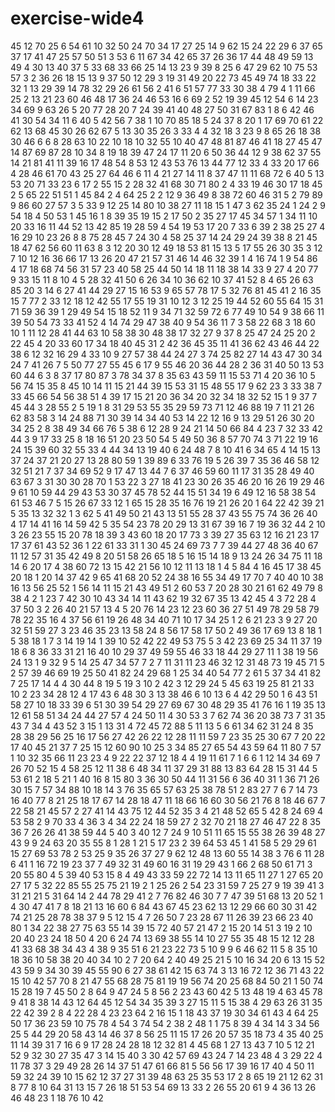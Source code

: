 # exercise-wide4
45
12
70
25
6
54
61
10
32
50
24
70
34
17
27
25
14
9
62
15
24
22
29
6
37
65
37
17
41
47
25
57
50
51
3
53
6
11
67
34
42
65
37
26
36
17
44
48
49
59
13
49
4
30
13
40
37
5
33
68
33
66
25
14
13
23
9
39
8
25
6
47
29
62
10
75
53
57
3
2
36
26
18
15
13
9
37
50
12
29
3
19
31
49
20
22
73
45
49
74
18
33
22
32
1
13
29
39
14
78
32
29
26
61
56
2
41
6
51
57
77
33
30
38
4
79
4
1
11
66
25
2
13
21
23
60
46
48
17
36
24
46
53
16
6
69
2
52
19
39
45
12
54
6
14
23
34
69
9
63
26
5
20
77
28
20
7
24
39
41
40
48
27
50
31
67
83
1
8
6
42
46
41
30
54
34
11
6
40
5
42
56
7
38
1
10
70
85
18
5
24
37
8
20
1
17
69
70
61
22
62
13
68
45
30
26
62
67
5
13
30
35
26
3
33
4
4
32
18
3
23
9
8
65
26
18
38
30
46
6
6
8
28
63
10
22
10
18
10
32
55
10
40
47
48
81
87
46
41
18
27
45
47
14
87
69
87
28
10
34
8
19
18
39
47
24
17
11
20
6
50
36
44
12
9
38
62
37
55
14
21
81
41
11
39
16
17
48
54
8
53
12
43
53
76
13
44
77
12
33
4
33
20
17
66
4
28
46
61
70
43
25
27
64
46
6
11
4
21
27
14
11
8
37
47
11
11
68
72
6
40
5
13
53
20
71
33
23
6
17
2
55
15
2
28
32
41
68
30
71
80
2
4
33
19
46
30
17
18
45
2
5
65
22
51
51
1
45
84
2
4
64
25
2
2
12
9
36
49
8
38
72
60
46
31
5
2
79
89
9
86
60
27
57
3
5
33
9
12
25
14
80
10
38
27
11
18
15
1
47
3
62
35
24
1
24
2
9
54
18
4
50
53
1
45
16
1
8
39
35
19
15
2
17
50
2
35
27
17
45
34
57
1
34
11
10
20
33
16
11
44
52
13
42
85
19
28
59
4
54
19
53
17
20
7
33
6
39
2
38
25
27
4
16
29
10
23
26
8
8
75
28
45
7
24
30
4
58
25
37
14
24
29
24
39
38
8
21
45
18
47
62
56
60
11
63
8
3
12
20
30
12
49
18
53
81
15
13
5
17
55
26
30
35
3
12
7
10
12
16
36
66
17
13
26
20
47
21
57
31
46
14
46
32
39
1
4
16
74
1
9
54
86
4
17
18
68
74
56
31
57
23
40
58
25
44
50
14
18
11
18
38
14
33
9
27
4
20
77
9
33
15
11
8
10
4
5
28
32
41
50
6
26
34
10
36
62
10
37
41
52
8
4
65
26
63
85
20
3
14
6
27
41
44
29
27
15
16
53
9
65
57
78
17
5
32
76
81
45
41
2
16
35
15
7
77
2
33
12
18
12
42
55
17
55
19
31
10
12
3
12
25
19
44
52
60
55
64
15
31
71
59
36
39
1
29
49
54
15
18
52
11
9
34
71
32
59
72
6
77
49
10
54
9
38
66
11
39
50
54
73
33
41
52
4
14
74
29
47
38
40
9
54
36
11
7
3
58
22
68
3
18
60
10
1
11
12
28
41
44
63
10
58
38
30
48
38
17
32
27
9
37
8
25
47
24
25
20
2
22
45
4
20
33
60
17
34
18
40
45
31
2
42
36
45
35
11
41
36
62
43
46
44
22
38
6
12
32
16
29
4
33
10
9
27
57
38
44
24
27
3
74
25
82
27
14
43
47
30
34
24
7
41
26
7
5
50
77
27
55
45
6
17
9
55
46
20
36
44
28
2
36
31
40
50
13
53
60
44
6
3
8
37
17
80
87
3
78
34
37
8
35
63
43
59
11
15
53
71
4
20
36
10
5
56
74
15
35
8
45
10
14
11
15
21
44
39
15
53
31
15
48
55
17
9
62
23
3
33
38
7
33
45
66
54
56
38
51
4
39
17
15
21
20
36
34
20
32
34
18
32
52
15
1
9
37
7
45
44
3
28
55
2
5
19
1
8
31
29
53
55
35
29
59
73
71
12
46
88
19
7
11
21
26
62
83
58
3
14
24
88
71
30
39
14
34
40
53
14
22
12
16
9
13
29
51
26
30
20
34
25
2
8
38
49
34
66
76
5
38
6
12
28
9
24
21
14
50
66
84
4
23
7
32
33
42
44
3
9
17
33
25
8
18
16
51
20
23
50
54
5
49
50
36
8
57
70
74
3
71
22
19
16
24
15
39
60
32
55
33
4
44
34
13
19
40
6
24
48
7
8
10
41
6
34
65
4
14
15
13
37
24
37
21
20
27
13
28
80
59
1
39
89
6
33
76
19
5
26
39
7
35
36
46
58
12
32
51
21
7
37
34
69
52
9
17
47
13
44
7
6
37
46
59
60
11
17
31
35
28
49
40
63
67
3
31
30
30
28
70
1
53
22
3
27
18
41
23
30
26
35
46
20
16
26
19
29
46
9
61
10
59
44
29
43
53
30
37
45
78
52
44
15
51
34
19
6
49
12
16
58
38
54
61
53
46
7
5
15
26
67
33
12
1
65
15
28
35
16
76
19
21
26
20
1
64
22
42
39
21
5
35
13
32
32
1
3
62
5
41
49
50
21
43
13
51
55
28
37
43
55
75
74
36
26
40
4
17
14
41
16
14
59
42
5
35
54
23
78
20
29
13
31
67
39
16
7
19
36
32
44
2
10
3
26
23
55
15
20
78
18
39
3
43
60
18
20
17
73
3
39
27
35
63
12
16
21
23
17
17
37
61
43
52
36
1
22
61
33
31
1
30
45
24
69
73
7
7
39
44
27
48
36
40
67
11
12
57
31
35
42
49
8
20
51
58
26
65
18
5
16
15
14
18
9
13
24
26
34
75
11
18
14
6
20
17
4
38
60
72
13
15
42
21
56
10
12
11
13
18
1
4
5
84
4
16
45
17
38
45
20
18
1
20
14
37
42
9
65
41
68
20
52
24
38
16
55
34
49
17
70
7
40
40
10
38
16
13
56
25
52
1
56
14
11
15
21
43
49
51
2
60
53
7
20
28
30
21
61
62
49
79
8
38
4
2
1
23
7
42
30
10
43
34
14
11
43
62
19
32
67
35
13
42
45
4
3
72
28
4
37
50
3
2
26
40
21
57
13
4
5
20
76
14
23
12
23
60
36
27
51
49
78
29
58
79
78
22
35
16
4
37
56
61
19
26
48
34
40
71
10
17
34
25
1
2
6
21
23
3
9
27
20
32
51
59
27
3
23
46
35
23
13
58
24
8
56
17
58
17
50
2
49
36
17
69
13
8
18
1
5
38
18
1
7
3
14
19
14
1
39
10
52
42
22
49
53
75
5
3
42
23
69
25
34
11
37
19
18
6
8
36
33
31
21
16
40
10
29
37
49
59
55
46
33
18
44
29
27
11
1
38
19
56
24
13
1
9
32
9
5
14
25
47
34
57
7
2
7
11
31
11
23
46
32
12
31
48
73
19
45
71
5
2
57
39
46
69
19
25
50
41
82
24
29
68
1
25
34
40
54
77
2
61
5
37
34
41
82
7
25
17
14
4
4
30
44
8
19
5
19
3
10
2
42
3
12
29
24
5
45
63
19
25
81
21
33
10
2
23
34
28
12
4
17
43
6
48
30
3
13
38
46
6
10
13
6
4
42
29
50
1
6
43
51
58
27
10
18
33
39
6
51
30
39
54
29
27
69
67
30
48
29
35
41
76
16
1
19
35
13
12
61
58
51
34
24
44
27
57
4
24
50
11
4
30
53
3
7
62
74
36
20
38
73
7
31
35
43
7
34
4
43
52
3
15
1
13
31
4
72
45
72
88
5
11
13
5
6
61
34
62
31
24
8
35
28
38
29
56
25
16
17
56
27
42
26
22
12
28
11
11
59
7
23
35
25
30
67
7
20
22
17
40
45
21
37
7
25
15
12
60
90
10
25
3
34
85
27
65
54
43
59
64
11
80
7
57
1
10
32
35
66
11
23
23
4
9
22
22
37
12
18
4
4
19
11
61
7
1
6
6
1
12
14
34
69
7
26
70
52
15
4
58
25
12
11
38
6
48
34
11
37
29
31
88
13
83
64
28
15
31
44
5
53
61
2
18
5
21
1
40
16
8
15
80
3
36
30
50
44
11
31
56
6
36
40
31
1
36
71
26
30
15
7
57
34
88
10
18
14
3
76
35
65
57
63
25
38
78
51
2
83
27
7
6
7
14
73
16
40
77
8
21
25
18
17
67
14
28
18
47
11
18
66
16
60
30
56
21
76
8
18
46
67
7
22
58
21
45
57
2
27
41
14
43
75
12
44
52
35
3
4
21
48
52
65
5
42
8
24
69
4
53
58
2
9
70
33
4
36
3
4
34
22
24
18
59
27
2
32
70
21
18
27
46
47
22
8
35
36
7
26
26
41
38
59
44
5
40
3
40
12
7
24
9
10
51
11
65
15
55
38
26
39
48
27
43
9
9
24
63
20
35
55
8
1
28
1
21
5
17
23
2
39
64
53
45
1
41
58
5
29
29
61
15
27
69
53
78
2
53
25
9
35
26
37
27
9
62
12
48
13
60
55
14
38
3
76
6
11
28
6
41
1
16
72
19
23
37
7
49
32
31
49
60
16
31
19
29
43
1
66
2
68
50
61
71
3
20
55
80
4
5
39
40
53
15
8
4
49
43
33
59
22
72
14
13
11
65
11
27
1
27
65
20
27
17
5
32
22
85
55
25
75
21
19
2
1
25
26
2
54
23
31
59
7
25
27
9
19
39
41
3
31
21
21
5
31
64
14
2
44
78
29
41
2
7
76
82
46
30
7
7
47
39
51
68
13
20
52
1
4
30
47
41
7
8
18
21
13
16
60
6
84
43
67
45
23
62
13
12
29
66
60
30
31
42
74
21
25
28
78
38
37
9
5
12
15
4
7
26
50
7
23
28
67
11
26
39
23
66
23
40
80
1
34
22
38
27
75
63
55
14
39
15
72
40
57
21
47
2
15
20
14
51
3
19
2
10
20
40
23
24
18
50
4
20
6
24
74
13
69
38
55
14
10
27
55
35
48
15
12
12
28
41
33
68
38
34
43
4
38
9
35
51
6
21
23
22
73
5
10
9
9
6
46
62
11
5
8
35
10
18
36
10
58
38
20
40
34
10
2
7
20
64
2
40
49
25
21
5
10
16
34
20
6
13
15
52
43
59
9
34
30
39
45
55
90
6
27
38
61
42
15
63
74
3
13
16
72
12
36
71
43
22
15
10
42
57
70
8
21
47
55
68
28
75
81
19
19
56
74
20
25
68
84
50
21
1
50
74
15
28
19
7
45
50
2
8
64
9
47
24
5
8
56
2
23
43
60
42
5
13
48
19
4
63
45
78
9
41
8
38
14
43
12
64
45
12
54
34
35
39
3
27
15
11
5
15
38
4
29
63
26
31
35
22
42
39
2
8
4
22
28
4
23
23
64
2
16
15
1
18
43
37
19
30
34
61
43
4
64
25
50
17
36
23
59
10
75
78
4
54
3
74
54
2
38
2
48
1
1
75
8
39
4
34
14
3
34
56
25
5
44
29
20
58
43
14
46
37
8
56
25
11
15
17
26
20
57
35
18
73
4
35
40
25
11
14
39
31
7
16
6
9
17
28
24
28
18
12
32
81
4
45
68
1
27
13
43
7
10
5
12
21
52
9
32
30
27
35
47
3
14
15
40
3
30
42
57
69
43
24
7
14
23
48
4
3
29
22
4
11
78
37
3
29
49
28
26
14
37
51
47
61
66
81
5
56
56
17
39
16
17
40
4
50
11
59
32
24
39
10
15
62
12
37
27
31
39
48
63
25
35
53
17
2
8
65
19
21
12
62
31
8
77
8
10
64
31
13
15
7
26
18
51
53
54
69
13
33
2
26
55
20
61
9
4
36
13
26
46
48
23
1
18
76
10
42
